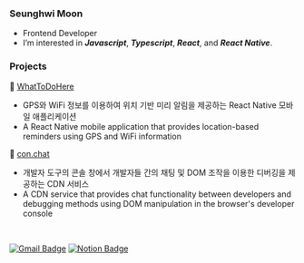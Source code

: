 ### Seunghwi Moon
- Frontend Developer
- I’m interested in ***Javascript***, ***Typescript***, ***React***, and ***React Native***.


### Projects

📍 [WhatToDoHere](https://github.com/WhatToDoHere/WhatToDoHere-App)
 - GPS와 WiFi 정보를 이용하여 위치 기반 미리 알림을 제공하는 React Native 모바일 애플리케이션
 - A React Native mobile application that provides location-based reminders using GPS and WiFi information

🌽 [con.chat](https://github.com/Team-conchat/con.chat)
- 개발자 도구의 콘솔 창에서 개발자들 간의 채팅 및 DOM 조작을 이용한 디버깅을 제공하는 CDN 서비스
- A CDN service that provides chat functionality between developers and debugging methods using DOM manipulation in the browser's developer console

<br>

[![Gmail Badge](https://img.shields.io/badge/-Gmail-d14836?style=flat&logo=Gmail&logoColor=white&link=mailto:moonstrnck@gmail.com)](mailto:moonstrnck@gmail.com)
[![Notion Badge](https://img.shields.io/badge/Notion-000?logo=notion&logoColor=fff&style=flat)](https://debonair-bread-c72.notion.site/Steady-study-15027e22e0504c00bdb4f555fbeeb25d?pvs=4)
